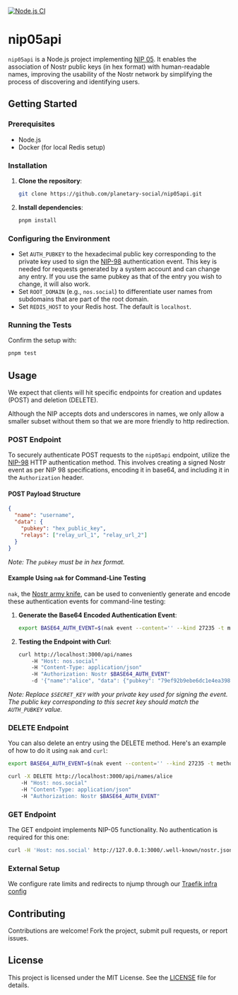 [![Node.js CI](https://github.com/planetary-social/nip05api/actions/workflows/node.js.yml/badge.svg)](https://github.com/planetary-social/nip05api/actions/workflows/node.js.yml)

# nip05api

`nip05api` is a Node.js project implementing [NIP 05](https://github.com/nostr-protocol/nips/blob/master/05.md). It enables the association of Nostr public keys (in hex format) with human-readable names, improving the usability of the Nostr network by simplifying the process of discovering and identifying users.

## Getting Started

### Prerequisites
- Node.js
- Docker (for local Redis setup)

### Installation
1. **Clone the repository**:
   ```bash
   git clone https://github.com/planetary-social/nip05api.git
   ```
2. **Install dependencies**:
   ```bash
   pnpm install
   ```

### Configuring the Environment
- Set `AUTH_PUBKEY` to the hexadecimal public key corresponding to the private key used to sign the [NIP-98](https://github.com/nostr-protocol/nips/blob/master/98.md) authentication event. This key is needed for requests generated by a system account and can change any entry. If you use the same pubkey as that of the entry you wish to change, it will also work.
- Set `ROOT_DOMAIN` (e.g., `nos.social`) to differentiate user names from subdomains that are part of the root domain.
- Set `REDIS_HOST` to your Redis host. The default is `localhost`.

### Running the Tests
Confirm the setup with:
```bash
pnpm test
```

## Usage

We expect that clients will hit specific endpoints for creation and updates (POST) and deletion (DELETE). 

Although the NIP accepts dots and underscores in names, we only allow a smaller subset without them so that we are more friendly to http redirection.

### POST Endpoint

To securely authenticate POST requests to the `nip05api` endpoint, utilize the [NIP-98](https://github.com/nostr-protocol/nips/blob/master/98.md) HTTP authentication method. This involves creating a signed Nostr event as per NIP 98 specifications, encoding it in base64, and including it in the `Authorization` header.

#### POST Payload Structure
```json
{
  "name": "username",
  "data": {
    "pubkey": "hex_public_key",
    "relays": ["relay_url_1", "relay_url_2"]
  }
}
```
*Note: The `pubkey` must be in hex format.*

#### Example Using `nak` for Command-Line Testing

`nak`, the [Nostr army knife](https://github.com/fiatjaf/nak), can be used to conveniently generate and encode these authentication events for command-line testing:

1. **Generate the Base64 Encoded Authentication Event**:
   ```sh
   export BASE64_AUTH_EVENT=$(nak event --content='' --kind 27235 -t method='POST' -t u='http://nos.social/api/names' --sec $SECRET_KEY | base64)
   ```

2. **Testing the Endpoint with Curl**:
   ```sh
   curl http://localhost:3000/api/names 
       -H "Host: nos.social" 
       -H "Content-Type: application/json" 
       -H "Authorization: Nostr $BASE64_AUTH_EVENT" 
       -d '{"name":"alice", "data": {"pubkey": "79ef92b9ebe6dc1e4ea398f6477f227e95429627b0a33dc89b640e137b256be5", "relays":["wss://relay.nos.social", "wss://relay.damus.io"]}}'
   ```

*Note: Replace `$SECRET_KEY` with your private key used for signing the event. The public key corresponding to this secret key should match the `AUTH_PUBKEY` value.*

### DELETE Endpoint

You can also delete an entry using the DELETE method. Here's an example of how to do it using `nak` and `curl`:

```sh
export BASE64_AUTH_EVENT=$(nak event --content='' --kind 27235 -t method='DELETE' -t u='http://nos.social/.well-known/api/names/alice' --sec $SECRET_KEY | base64)

curl -X DELETE http://localhost:3000/api/names/alice 
    -H "Host: nos.social" 
    -H "Content-Type: application/json" 
    -H "Authorization: Nostr $BASE64_AUTH_EVENT"
```

### GET Endpoint

The GET endpoint implements NIP-05 functionality. No authentication is required for this one:

```sh
curl -H 'Host: nos.social' http://127.0.0.1:3000/.well-known/nostr.json?name=alice
```

### External Setup

We configure rate limits and redirects to njump through our [Traefik infra config](https://github.com/planetary-social/ansible-scripts/tree/main/roles/nos_social)

## Contributing
Contributions are welcome! Fork the project, submit pull requests, or report issues.

## License
This project is licensed under the MIT License. See the [LICENSE](LICENSE) file for details.
